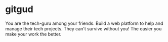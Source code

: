 # gitgud
You are the tech-guru among your friends. Build a web platform to help and manage their tech projects. They can't survive without you! The easier you make your work the better.
